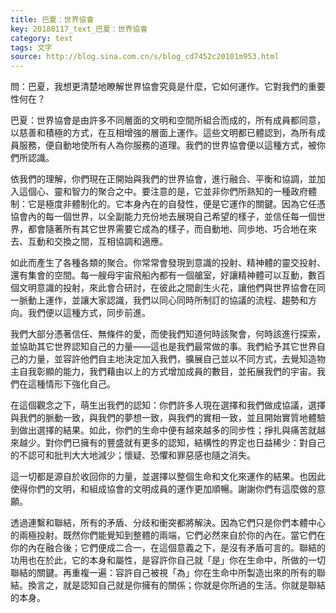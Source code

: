 ```yaml
---
title: 巴夏：世界協會
key: 20180117_text_巴夏：世界協會
category: text
tags: 文字
source: http://blog.sina.com.cn/s/blog_cd7452c20101m953.html
---
```


問：巴夏，我想更清楚地瞭解世界協會究竟是什麼，它如何運作。它對我們的重要性何在？

巴夏：世界協會是由許多不同層面的文明和空間所組合而成的，所有成員都同意，以慈善和積極的方式，在互相增強的層面上運作。這些文明都已體認到，為所有成員服務，便自動地使所有人為你服務的道理。我們的世界協會便以這種方式，被你們所認識。

依我們的理解，你們現在正開始與我們的世界協會，進行融合、平衡和協調，並加入這個心、靈和智力的聚合之中。要注意的是，它並非你們所熟知的一種政府體制：它是極度非體制化的。它本身內在的自發性，便是它運作的關鍵。因為它任憑協會內的每一個世界，以全副能力充份地去展現自己希望的樣子，並信任每一個世界，都會隨著所有其它世界需要它成為的樣子，而自動地、同歩地、巧合地在來去、互動和交換之間，互相協調和適應。

如此而產生了各種各類的聚合。你常常會發現到意識的投射、精神體的靈交投射、還有集會的空間。每一艘母宇宙飛船內都有一個艙室，好讓精神體可以互動，數百個文明意識的投射，來此會合研討，在彼此之間創生火花，讓他們與世界協會在同一脈動上運作，並讓大家認識，我們以同心同時所制訂的協議的流程、趨勢和方向。我們便以這種方式，同步前進。

我們大部分憑著信任、無條件的愛，而使我們知道何時該聚會，何時該進行探索，並協助其它世界認知自己的力量——這也是我們最常做的事。我們給予其它世界自己的力量，並容許他們自主地決定加入我們，擴展自己並以不同方式，去覺知造物主自我彰顯的能力，我們藉由以上的方式增加成員的數目，並拓展我們的宇宙。我們在這種情形下強化自己。

在這個觀念之下，萌生出我們的認知：你們許多人現在選擇和我們做成協議，選擇與我們的脈動一致，與我們的夢想一致，與我們的實相一致，並且開始實質地體驗到做出選擇的結果。如此，你們的生命中便有越來越多的同步性；掙扎與痛苦就越來越少。對你們已擁有的豐盛就有更多的認知，結構性的界定也日益稀少：對自己的不認可和批判大大地減少；懷疑、恐懼和罪惡感也隨之消失。

這一切都是源自於收回你的力量，並選擇以整個生命和文化來運作的結果。也因此使得你們的文明，和組成協會的文明成員的運作更加順暢。謝謝你們有這麼做的意願。

透過連繫和聯結，所有的矛盾、分歧和衝突都將解決。因為它們只是你們本體中心的兩極投射。既然你們能覺知到整體的兩端，它們必然來自於你的內在。當它們在你的內在融合後；它們便成二合一，在這個意義之下，是沒有矛盾可言的。聯結的功用也在於此，它的本身和屬性，是容許你自己就「是」你在生命中，所做的一切聯結的關鍵。再重複一遍：容許自己被視「為」你在生命中所製造出來的所有的聯結。換言之，就是認知自己就是你擁有的關係；你就是你所過的生活。你就是聯結的本身。
